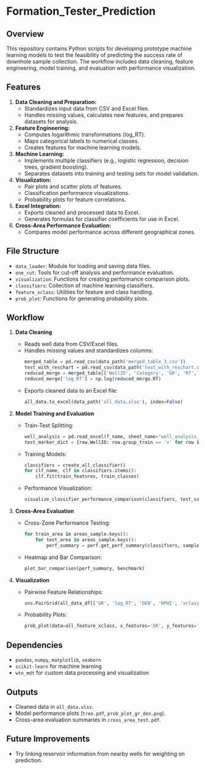 # Formation_Tester_Prediction

## Overview

This repository contains Python scripts for developing prototype machine learning models to test the feasibility of predicting the success rate of downhole sample collection. The workflow includes data cleaning, feature engineering, model training, and evaluation with performance visualization.

## Features

1. **Data Cleaning and Preparation:**
   - Standardizes input data from CSV and Excel files.
   - Handles missing values, calculates new features, and prepares datasets for analysis.
2. **Feature Engineering:**
   - Computes logarithmic transformations (log_RT).
   - Maps categorical labels to numerical classes.
   - Creates features for machine learning models.
3. **Machine Learning:**
   - Implements multiple classifiers (e.g., logistic regression, decision trees, gradient boosting).
   - Separates datasets into training and testing sets for model validation.
4. **Visualization:**
   - Pair plots and scatter plots of features.
   - Classification performance visualizations.
   - Probability plots for feature correlations.
5. **Excel Integration:**
   - Exports cleaned and processed data to Excel.
   - Generates formulas for classifier coefficients for use in Excel.
6. **Cross-Area Performance Evaluation:**
   - Compares model performance across different geographical zones.

## File Structure

- `data_loader`: Module for loading and saving data files.
- `one_cut`: Tools for cut-off analysis and performance evaluation.
- `visualization`: Functions for creating performance comparison plots.
- `classifiers`: Collection of machine learning classifiers.
- `feature_xclass`: Utilities for feature and class handling.
- `prob_plot`: Functions for generating probability plots.

## Workflow

1. **Data Cleaning**
   - Reads well data from CSV/Excel files.
   - Handles missing values and standardizes columns:
     ```python
     merged_table = pd.read_csv(data_path('merged_table_3.csv'))
     test_with_reschart = pd.read_csv(data_path('test_with_reschart.csv'))
     reduced_merge = merged_table[['WellID', 'Category', 'GR', 'RT', 'RHOB', 'NPHI']]
     reduced_merge['log_RT'] = np.log(reduced_merge.RT)
     ```
   - Exports cleaned data to an Excel file:
     ```python
     all_data.to_excel(data_path('all_data.xlsx'), index=False)
     ```

2. **Model Training and Evaluation**
   - Train-Test Splitting:
     ```python
     well_analysis = pd.read_excel(f_name, sheet_name="well_analysis_copy")
     test_marker_dict = {row.WellID: row.group_train == 'x' for row in well_analysis.itertuples()}
     ```
   - Training Models:
     ```python
     classifiers = create_all_classifier()
     for clf_name, clf in classifiers.items():
         clf.fit(train_features, train_classes)
     ```
   - Performance Visualization:
     ```python
     visualize_classifier_performance_comparison(classifiers, test_sample)
     ```

3. **Cross-Area Evaluation**
   - Cross-Zone Performance Testing:
     ```python
     for train_area in areas_sample.keys():
         for test_area in areas_sample.keys():
             perf_summary = perf.get_perf_summary(classifiers, sample.test_sample)
     ```
   - Heatmap and Bar Comparison:
     ```python
     plot_bar_comparison(perf_summary, benchmark)
     ```

4. **Visualization**
   - Pairwise Feature Relationships:
     ```python
     sns.PairGrid(all_data_df[['GR', 'log_RT', 'DEN', 'NPHI', 'xclass']])
     ```
   - Probability Plots:
     ```python
     prob_plot(data=all_feature_xclass, x_features='GR', y_features='DEN')
     ```

## Dependencies

- `pandas`, `numpy`, `matplotlib`, `seaborn`
- `scikit-learn` for machine learning
- `wtn_mdt` for custom data processing and visualization

## Outputs

- Cleaned data in `all_data.xlsx`.
- Model performance plots (`tree.pdf`, `prob_plot_gr_den.png`).
- Cross-area evaluation summaries in `cross_area_test.pdf`.

## Future Improvements

- Try linking reservoir information from nearby wells for weighting on prediction.
